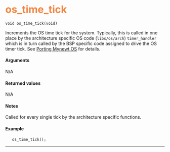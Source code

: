## <font color="F2853F" style="font-size:24pt">os_time_tick</font>

```no-highlight
void os_time_tick(void) 
```

Increments the OS time tick for the system.  Typically, this is called in one place by the architecture specific OS code (`libs/os/arch`) `timer_handler` which is in turn called by the BSP specific code assigned to drive the OS timer tick. See [Porting Mynewt OS](../port_os) for details.

#### Arguments

N/A

#### Returned values

N/A

#### Notes 

Called for every single tick by the architecture specific functions.

#### Example

<Add text to set up the context for the example here>

```no-highlight
   os_time_tick();
```

---------------------
